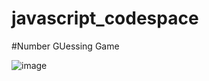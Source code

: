 # javascript_codespace

#Number GUessing Game 




![image](https://github.com/PavanDurgam16/javascript_codespace/assets/118002878/206185e3-0a7c-4fad-901c-03df0adeb86f)
